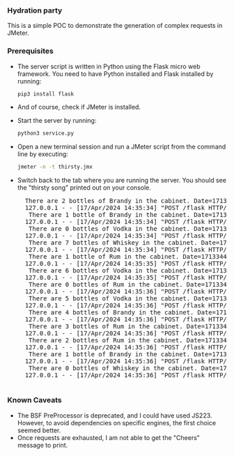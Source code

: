 ### Hydration party 
This is a simple POC to demonstrate the generation of complex requests in JMeter.

### Prerequisites 
* The server script is written in Python using the Flask micro web framework. You need to have Python installed and Flask installed by running:
    ```bash
    pip3 install flask
    ```
    
* And of course, check if JMeter is installed.

* Start the server by running:
    ```bash
    python3 service.py
    ```

* Open a new terminal session and run a JMeter script from the command line by executing:
    ```bash
    jmeter -n -t thirsty.jmx
    ```

* Switch back to the tab where you are running the server. You should see the "thirsty song" printed out on your console.
    <pre>
    There are 2 bottles of Brandy in the cabinet. Date=1713344734810 Thread=6
    127.0.0.1 - - [17/Apr/2024 14:35:34] "POST /flask HTTP/1.1" 200 -
     There are 1 bottle of Brandy in the cabinet. Date=1713344734821 Thread=6
    127.0.0.1 - - [17/Apr/2024 14:35:34] "POST /flask HTTP/1.1" 200 -
     There are 0 bottles of Vodka in the cabinet. Date=1713344734830 Thread=6
    127.0.0.1 - - [17/Apr/2024 14:35:34] "POST /flask HTTP/1.1" 200 -
     There are 7 bottles of Whiskey in the cabinet. Date=1713344734847 Thread=7
    127.0.0.1 - - [17/Apr/2024 14:35:34] "POST /flask HTTP/1.1" 200 -
     There are 1 bottle of Rum in the cabinet. Date=1713344735702 Thread=4
    127.0.0.1 - - [17/Apr/2024 14:35:35] "POST /flask HTTP/1.1" 200 -
     There are 6 bottles of Vodka in the cabinet. Date=1713344735854 Thread=7
    127.0.0.1 - - [17/Apr/2024 14:35:35] "POST /flask HTTP/1.1" 200 -
     There are 0 bottles of Rum in the cabinet. Date=1713344736716 Thread=4
    127.0.0.1 - - [17/Apr/2024 14:35:36] "POST /flask HTTP/1.1" 200 -
     There are 5 bottles of Vodka in the cabinet. Date=1713344736859 Thread=7
    127.0.0.1 - - [17/Apr/2024 14:35:36] "POST /flask HTTP/1.1" 200 -
     There are 4 bottles of Brandy in the cabinet. Date=1713344736864 Thread=7
    127.0.0.1 - - [17/Apr/2024 14:35:36] "POST /flask HTTP/1.1" 200 -
     There are 3 bottles of Rum in the cabinet. Date=1713344736867 Thread=7
    127.0.0.1 - - [17/Apr/2024 14:35:36] "POST /flask HTTP/1.1" 200 -
     There are 2 bottles of Rum in the cabinet. Date=1713344736871 Thread=7
    127.0.0.1 - - [17/Apr/2024 14:35:36] "POST /flask HTTP/1.1" 200 -
     There are 1 bottle of Brandy in the cabinet. Date=1713344736877 Thread=7
    127.0.0.1 - - [17/Apr/2024 14:35:36] "POST /flask HTTP/1.1" 200 -
     There are 0 bottles of Whiskey in the cabinet. Date=1713344736881 Thread=7
    127.0.0.1 - - [17/Apr/2024 14:35:36] "POST /flask HTTP/1.1" 200 -
    </pre>

### Known Caveats
* The BSF PreProcessor is deprecated, and I could have used JS223. However, to avoid dependencies on specific engines, the first choice seemed better.
* Once requests are exhausted, I am not able to get the "Cheers" message to print.

